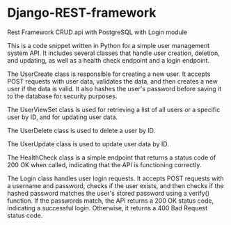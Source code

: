 # Django-REST-framework
Rest Framework CRUD api with PostgreSQL with Login module

This is a code snippet written in Python for a simple user management system API. It includes several classes that handle user creation, deletion, and updating, as well as a health check endpoint and a login endpoint.

The UserCreate class is responsible for creating a new user. It accepts POST requests with user data, validates the data, and then creates a new user if the data is valid. It also hashes the user's password before saving it to the database for security purposes.

The UserViewSet class is used for retrieving a list of all users or a specific user by ID, and for updating user data.

The UserDelete class is used to delete a user by ID.

The UserUpdate class is used to update user data by ID.

The HealthCheck class is a simple endpoint that returns a status code of 200 OK when called, indicating that the API is functioning correctly.

The Login class handles user login requests. It accepts POST requests with a username and password, checks if the user exists, and then checks if the hashed password matches the user's stored password using a verify() function. If the passwords match, the API returns a 200 OK status code, indicating a successful login. Otherwise, it returns a 400 Bad Request status code.
